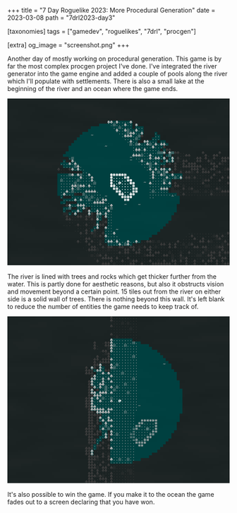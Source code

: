 +++
title = "7 Day Roguelike 2023: More Procedural Generation"
date = 2023-03-08
path = "7drl2023-day3"

[taxonomies]
tags = ["gamedev", "roguelikes", "7drl", "procgen"]

[extra]
og_image = "screenshot.png"
+++

Another day of mostly working on procedural generation. This game is by far the
most complex procgen project I've done. I've integrated the river generator into
the game engine and added a couple of pools along the river which I'll populate
with settlements. There is also a small lake at the beginning of the river and
an ocean where the game ends.

![Screenshot showing the boat in a river lined with rocks and trees](screenshot.png)

<!-- more -->

The river is lined with trees and rocks which get thicker further from the
water. This is partly done for aesthetic reasons, but also it obstructs vision
and movement beyond a certain point. 15 tiles out from the river on either side
is a solid wall of trees. There is nothing beyond this wall. It's left blank to
reduce the number of entities the game needs to keep track of.

![Screenshot showing the boat parked on the beach of the ocean](beach.png)

It's also possible to win the game. If you make it to the ocean the game fades
out to a screen declaring that you have won.

